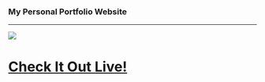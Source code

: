 ### My Personal Portfolio Website

<hr>

<a href="https://malikbagwala.dev">
<img src="https://raw.githubusercontent.com/MalikBagwala/creative-malik-portfolio/dev-malik/static/thumbnail.png"></a>

<a href="https://malikbagwala.dev"><h1> Check It Out Live!</a>
